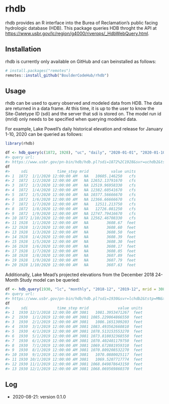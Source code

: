 
<!-- README.md is generated from README.Rmd. Please edit that file -->

# rhdb

<!-- badges: start -->

<!-- badges: end -->

rhdb provides an R interface into the Burea of Reclamation’s public
facing hydrologic database (HDB). This package queries HDB throght the
API at
<https://www.usbr.gov/lc/region/g4000/riverops/_HdbWebQuery.html>.

## Installation

rhdb is currently only available on GitHub and can beinstalled as
follows:

``` r
# install.packages("remotes")
remotes::install_github("BoulderCodeHub/rhdb")
```

## Usage

rhdb can be used to query observed and modeled data from HDB. The data
are returned in a data frame. At this time, it is up to the user to know
the Site-Datetype ID (sdi) and the server that sdi is stored on. The
model run id (mrid) only needs to be specified when querying modeled
data.

For example, Lake Powell’s daily historical elevation and release for
January 1-10, 2020 can be queried as follows:

``` r
library(rhdb)

df <- hdb_query(c(1872, 1928), "uc", "daily", "2020-01-01", "2020-01-10")
#> query url:
#> https://www.usbr.gov/pn-bin/hdb/hdb.pl?sdi=1872%2C1928&svr=uchdb2&tstp=DY&t1=2020-01-01T00:00&t2=2020-01-10T00:00&table=R&mrid=0&format=json
df
#>     sdi             time_step mrid          value units
#> 1  1872  1/1/2020 12:00:00 AM   NA   10605.146250   cfs
#> 2  1872  1/2/2020 12:00:00 AM   NA 12652.13791670   cfs
#> 3  1872  1/3/2020 12:00:00 AM   NA 12519.96958330   cfs
#> 4  1872  1/4/2020 12:00:00 AM   NA 12382.60541670   cfs
#> 5  1872  1/5/2020 12:00:00 AM   NA 10377.56666670   cfs
#> 6  1872  1/6/2020 12:00:00 AM   NA 12366.66666670   cfs
#> 7  1872  1/7/2020 12:00:00 AM   NA   12511.213750   cfs
#> 8  1872  1/8/2020 12:00:00 AM   NA   12726.081250   cfs
#> 9  1872  1/9/2020 12:00:00 AM   NA 12747.79416670   cfs
#> 10 1872 1/10/2020 12:00:00 AM   NA 12562.46708330   cfs
#> 11 1928  1/1/2020 12:00:00 AM   NA        3608.67  feet
#> 12 1928  1/2/2020 12:00:00 AM   NA        3608.60  feet
#> 13 1928  1/3/2020 12:00:00 AM   NA        3608.50  feet
#> 14 1928  1/4/2020 12:00:00 AM   NA        3608.39  feet
#> 15 1928  1/5/2020 12:00:00 AM   NA        3608.30  feet
#> 16 1928  1/6/2020 12:00:00 AM   NA        3608.17  feet
#> 17 1928  1/7/2020 12:00:00 AM   NA        3608.05  feet
#> 18 1928  1/8/2020 12:00:00 AM   NA        3607.89  feet
#> 19 1928  1/9/2020 12:00:00 AM   NA        3607.79  feet
#> 20 1928 1/10/2020 12:00:00 AM   NA        3607.63  feet
```

Additionally, Lake Mead’s projected elevations from the December 2018
24-Month Study model can be queried:

``` r
df <- hdb_query(1930, "lc", "monthly", "2018-12", "2019-12", mrid = 3081)
#> query url:
#> https://www.usbr.gov/pn-bin/hdb/hdb.pl?sdi=1930&svr=lchdb2&tstp=MN&t1=2018-12-01T00:00&t2=2019-12-01T00:00&table=M&mrid=3081&format=json
df
#>     sdi             time_step mrid             value units
#> 1  1930 12/1/2018 12:00:00 AM 3081   1081.3953471267  feet
#> 2  1930  1/1/2019 12:00:00 AM 3081 1085.229064866550  feet
#> 3  1930  2/1/2019 12:00:00 AM 3081   1086.1651309203  feet
#> 4  1930  3/1/2019 12:00:00 AM 3081 1083.493562660810  feet
#> 5  1930  4/1/2019 12:00:00 AM 3081 1078.513153553270  feet
#> 6  1930  5/1/2019 12:00:00 AM 3081 1073.818032368550  feet
#> 7  1930  6/1/2019 12:00:00 AM 3081 1070.402401179750  feet
#> 8  1930  7/1/2019 12:00:00 AM 3081 1069.672881959310  feet
#> 9  1930  8/1/2019 12:00:00 AM 3081 1070.809208532270  feet
#> 10 1930  9/1/2019 12:00:00 AM 3081   1070.0880025117  feet
#> 11 1930 10/1/2019 12:00:00 AM 3081   1069.5207717774  feet
#> 12 1930 11/1/2019 12:00:00 AM 3081 1068.049878643150  feet
#> 13 1930 12/1/2019 12:00:00 AM 3081 1068.069569860370  feet
```

## Log

  - 2020-08-21: version 0.1.0
